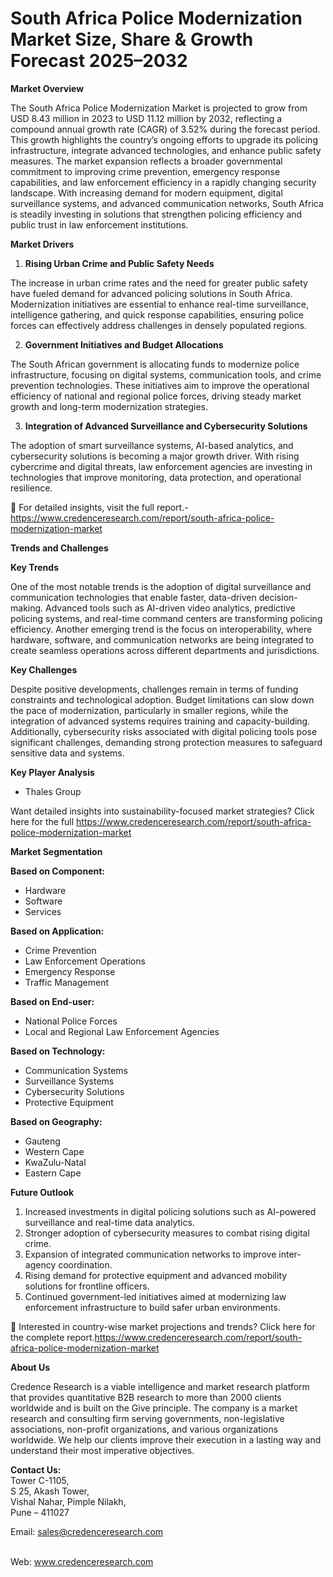 #  South Africa Police Modernization Market Size, Share & Growth Forecast 2025–2032


<p><strong>Market Overview</strong></p>
<p>The South Africa Police Modernization Market is projected to grow from USD 8.43 million in 2023 to USD 11.12 million by 2032, reflecting a compound annual growth rate (CAGR) of 3.52% during the forecast period. This growth highlights the country&rsquo;s ongoing efforts to upgrade its policing infrastructure, integrate advanced technologies, and enhance public safety measures. The market expansion reflects a broader governmental commitment to improving crime prevention, emergency response capabilities, and law enforcement efficiency in a rapidly changing security landscape. With increasing demand for modern equipment, digital surveillance systems, and advanced communication networks, South Africa is steadily investing in solutions that strengthen policing efficiency and public trust in law enforcement institutions.</p>
<p><strong>Market Drivers</strong></p>
<ol>
<li><strong> Rising Urban Crime and Public Safety Needs</strong></li>
</ol>
<p>The increase in urban crime rates and the need for greater public safety have fueled demand for advanced policing solutions in South Africa. Modernization initiatives are essential to enhance real-time surveillance, intelligence gathering, and quick response capabilities, ensuring police forces can effectively address challenges in densely populated regions.</p>
<ol start="2">
<li><strong> Government Initiatives and Budget Allocations</strong></li>
</ol>
<p>The South African government is allocating funds to modernize police infrastructure, focusing on digital systems, communication tools, and crime prevention technologies. These initiatives aim to improve the operational efficiency of national and regional police forces, driving steady market growth and long-term modernization strategies.</p>
<ol start="3">
<li><strong> Integration of Advanced Surveillance and Cybersecurity Solutions</strong></li>
</ol>
<p>The adoption of smart surveillance systems, AI-based analytics, and cybersecurity solutions is becoming a major growth driver. With rising cybercrime and digital threats, law enforcement agencies are investing in technologies that improve monitoring, data protection, and operational resilience.</p>
<p>📖 For detailed insights, visit the full report.-<a href="https://www.credenceresearch.com/report/south-africa-police-modernization-market">https://www.credenceresearch.com/report/south-africa-police-modernization-market</a></p>
<p><strong>Trends and Challenges</strong></p>
<p><strong>Key Trends</strong></p>
<p>One of the most notable trends is the adoption of digital surveillance and communication technologies that enable faster, data-driven decision-making. Advanced tools such as AI-driven video analytics, predictive policing systems, and real-time command centers are transforming policing efficiency. Another emerging trend is the focus on interoperability, where hardware, software, and communication networks are being integrated to create seamless operations across different departments and jurisdictions.</p>
<p><strong>Key Challenges</strong></p>
<p>Despite positive developments, challenges remain in terms of funding constraints and technological adoption. Budget limitations can slow down the pace of modernization, particularly in smaller regions, while the integration of advanced systems requires training and capacity-building. Additionally, cybersecurity risks associated with digital policing tools pose significant challenges, demanding strong protection measures to safeguard sensitive data and systems.</p>
<p><strong>Key Player Analysis</strong></p>
<ul>
<li>Thales Group</li>
</ul>
<p>Want detailed insights into sustainability-focused market strategies? Click here for the full <a href="https://www.credenceresearch.com/report/south-africa-police-modernization-market">https://www.credenceresearch.com/report/south-africa-police-modernization-market</a></p>
<p><strong>Market Segmentation</strong></p>
<p><strong>Based on Component:</strong></p>
<ul>
<li>Hardware</li>
<li>Software</li>
<li>Services</li>
</ul>
<p><strong>Based on Application:</strong></p>
<ul>
<li>Crime Prevention</li>
<li>Law Enforcement Operations</li>
<li>Emergency Response</li>
<li>Traffic Management</li>
</ul>
<p><strong>Based on End-user:</strong></p>
<ul>
<li>National Police Forces</li>
<li>Local and Regional Law Enforcement Agencies</li>
</ul>
<p><strong>Based on Technology:</strong></p>
<ul>
<li>Communication Systems</li>
<li>Surveillance Systems</li>
<li>Cybersecurity Solutions</li>
<li>Protective Equipment</li>
</ul>
<p><strong>Based on Geography:</strong></p>
<ul>
<li>Gauteng</li>
<li>Western Cape</li>
<li>KwaZulu-Natal</li>
<li>Eastern Cape</li>
</ul>
<p><strong>Future Outlook</strong></p>
<ol>
<li>Increased investments in digital policing solutions such as AI-powered surveillance and real-time data analytics.</li>
<li>Stronger adoption of cybersecurity measures to combat rising digital crime.</li>
<li>Expansion of integrated communication networks to improve inter-agency coordination.</li>
<li>Rising demand for protective equipment and advanced mobility solutions for frontline officers.</li>
<li>Continued government-led initiatives aimed at modernizing law enforcement infrastructure to build safer urban environments.</li>
</ol>
<p>📌 Interested in country-wise market projections and trends? Click here for the complete report.<a href="https://www.credenceresearch.com/report/south-africa-police-modernization-market">https://www.credenceresearch.com/report/south-africa-police-modernization-market</a></p>
<p><strong>About Us</strong></p>
<p>Credence Research is a viable intelligence and market research platform that provides quantitative B2B research to more than 2000 clients worldwide and is built on the Give principle. The company is a market research and consulting firm serving governments, non-legislative associations, non-profit organizations, and various organizations worldwide. We help our clients improve their execution in a lasting way and understand their most imperative objectives.</p>
<p><strong>Contact Us:</strong><br /> Tower C-1105,<br /> S 25, Akash Tower,<br /> Vishal Nahar, Pimple Nilakh,<br /> Pune &ndash; 411027</p>
<p>Email: <a href="mailto:sales@credenceresearch.com">sales@credenceresearch.com</a></p>
<p><br /> Web: <a href="http://www.credenceresearch.com">www.credenceresearch.com</a></p>
